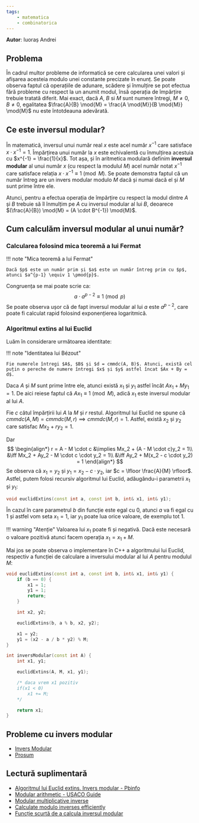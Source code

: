 ```yaml
---
tags:
    - matematica
    - combinatorica
---
```


**Autor**: Iuoraș Andrei

## Problema

În cadrul multor probleme de informatică se cere calcularea unei valori și afișarea acesteia modulo unei constante precizate în enunț. Se poate observa faptul că operațiile de adunare, scădere și înmulțire se pot efectua fără probleme cu respect la un anumit modul, însă operația de împărțire trebuie tratată diferit. Mai exact, dacă $A$, $B$ si $M$ sunt numere întregi, $M \ne 0$, $B \ne 0$, egalitatea $\frac{A}{B} \mod{M} = \frac{A \mod{M}}{B \mod{M}} \mod{M}$ nu este întotdeauna adevărată.

## Ce este inversul modular?

În matematică, inversul unui număr real $x$ este acel număr $x^{-1}$ care satisface $x \cdot x^{-1} = 1$. Împărțirea unui număr la $x$ este echivalentă cu înmulțirea acestuia cu $x^{-1} = \frac{1}{x}$. Tot așa, și în aritmetica modulară definim **inversul modular** al unui număr $x$ (cu respect la modulul $M$) acel număr notat $x^{-1}$ care satisface relația $x \cdot x^{-1} \equiv{1} \pmod{M}$. Se poate demonstra faptul că un număr întreg are un invers modular modulo $M$ dacă și numai dacă el și $M$ sunt prime între ele.

Atunci, pentru a efectua operația de împărțire cu respect la modul dintre $A$ și $B$ trebuie să îl înmulțim pe $A$ cu inversul modular al lui $B$, deoarece $(\frac{A}{B}) \mod{M} = (A \cdot B^{-1}) \mod{M}$.

## Cum calculăm inversul modular al unui număr?

### Calcularea folosind mica teoremă a lui Fermat

!!! note "Mica teoremă a lui Fermat"

    Dacă $p$ este un număr prim și $a$ este un număr întreg prim cu $p$, atunci $a^{p-1} \equiv 1 \pmod{p}$.

Congruența se mai poate scrie ca:
$$
a \cdot a^{p - 2} \equiv 1 \pmod{p}
$$
Se poate observa ușor că de fapt inversul modular al lui $a$ este $a^{p - 2}$, care poate fi calculat rapid folosind exponențierea logaritmică.

### Algoritmul extins al lui Euclid

Luăm în considerare următoarea identitate:

!!! note "Identitatea lui Bézout"

    Fie numerele întregi $A$, $B$ și $d = cmmdc(A, B)$. Atunci, există cel puțin o pereche de numere întregi $x$ și $y$ astfel încat $Ax + By = d$.

Daca $A$ și $M$ sunt prime între ele, atunci există $x_1$ și $y_1$ astfel încât $Ax_1 + My_1 = 1$. De aici reiese faptul că $Ax_1 \equiv 1 \pmod{M}$, adică $x_1$ este inversul modular al lui $A$.

Fie $c$ câtul împărțirii lui $A$ la $M$ și $r$ restul. Algoritmul lui Euclid ne spune că $cmmdc(A, M) = cmmdc(M, r) \implies cmmdc(M, r) = 1$. Astfel, există $x_2$ și $y_2$ care satisfac $Mx_2 + ry_2 = 1$.

Dar
$$
\begin{align*}
r = A - M \cdot c &\implies Mx_2 + (A - M \cdot c)y_2 = 1\\
&\iff Mx_2 + Ay_2 - M \cdot c \cdot y_2 = 1\\
&\iff Ay_2 + M(x_2 - c \cdot y_2) = 1
\end{align*}
$$
Se observa că $x_1 = y_2$ și $y_1 = x_2 - c \cdot y_2$, iar $c = \lfloor \frac{A}{M} \rfloor$. Astfel, putem folosi recursiv algoritmul lui Euclid, adăugându-i parametrii $x_1$ și $y_1$:

```cpp
void euclidExtins(const int a, const int b, int& x1, int& y1);
```

În cazul în care parametrul $b$ din funcție este egal cu $0$, atunci $a$ va fi egal cu $1$ și astfel vom seta $x_1 = 1$, iar $y_1$ poate lua orice valoare, de exemplu tot $1$.

!!! warning "Atenție"
    Valoarea lui $x_1$ poate fi și negativă. Dacă este necesară o valoare pozitivă atunci facem operația $x_1 = x_1 + M$.

Mai jos se poate observa o implementare în C++ a algoritmului lui Euclid, respectiv a funcției de calculare a inversului modular al lui $A$ pentru modulul $M$:

```cpp
void euclidExtins(const int a, const int b, int& x1, int& y1) {
    if (b == 0) {
        x1 = 1;
        y1 = 1;
        return;
    }

    int x2, y2;

    euclidExtins(b, a % b, x2, y2);

    x1 = y2;
    y1 = (x2 - a / b * y2) % M;
}

int inversModular(const int A) {
    int x1, y1;

    euclidExtins(A, M, x1, y1);

    /* daca vrem x1 pozitiv
    if(x1 < 0)
        x1 += M;
    */

    return x1;
}
```

## Probleme cu invers modular

* [Invers Modular](https://www.infoarena.ro/problema/inversmodular)
* [Prosum](https://kilonova.ro/problems/1697)

## Lectură suplimentară

* [Algoritmul lui Euclid extins. Invers modular - Pbinfo](https://www.pbinfo.ro/articole/18942/algoritmul-lui-euclid-extins-invers-modular)
* [Modular arithmetic - USACO Guide](https://usaco.guide/gold/modular?lang=cpp)
* [Modular multiplicative inverse](https://cp-algorithms.com/algebra/module-inverse.html)
* [Calculate modulo inverses efficiently](https://codeforces.com/blog/entry/83075)
* [Funcție scurtă de a calcula inversul modular](https://codeforces.com/blog/entry/23365)